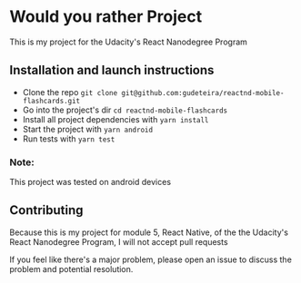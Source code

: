 # Would you rather Project

This is my project for the Udacity's React Nanodegree Program

## Installation and launch instructions

* Clone the repo `git clone git@github.com:gudeteira/reactnd-mobile-flashcards.git`
* Go into the project's dir  `cd reactnd-mobile-flashcards`
* Install all project dependencies with `yarn install`
* Start the project with `yarn android`
* Run tests with `yarn test`

### Note:
This project was tested on android devices


## Contributing

Because this is my project for module 5, React Native, of the the Udacity's React Nanodegree Program, I will not accept pull requests

If you feel like there's a major problem, please open an issue to discuss the problem and potential resolution.